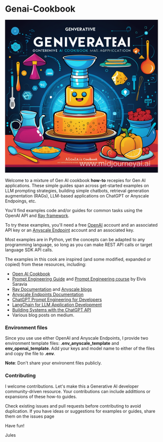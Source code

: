 # Genai-Cookbook

<img src=images/cookbook.png>

Welcome to a mixture of Gen AI cookbook **how-to** recepies for Gen AI applications. These simple guides span across get-started examples on LLM prompting strategies, building simple chatbots, retrieval generation augmentation (RAGs), LLM-based applications on ChatGPT or Anyscale Endpoings, etc. 

You'll find examples code and/or guides for common tasks using the OpenAI API and [Ray framework](https://www.ray.io/). 

To try these examples, you'll need a free [OpenAI](https://platform.openai.com/docs/introduction) account and an associated API key or an [Anyscale Endpoint](https://www.anyscale.com/get-started) account and an associated key. 

Most examples are in Python, yet the concepts can be adapted to any programming language, so long as you can make REST API calls or target language SDK API calls.

The examples in this cook are inspired (and some modified, expanded or copied) from these resources, including:

 * [Open AI Cookbook](https://github.com/openai/openai-cookbook)
 * [Prompt Engineering Guide](https://www.promptingguide.ai/introduction) and [Prompt Engineering course](https://maven.com/dair-ai/prompt-engineering-llms?promoCode=MAVENMONDAY) by Elvis Saravia
 * [Ray Documentation](https://docs.ray.io/en/latest/) and [Anyscale blogs](https://www.anyscale.com/blog)
 * [Anyscale Endpoints Documentation](https://docs.endpoints.anyscale.com/)
 * [ChatGPT Prompt Engineering for Developers](https://learn.deeplearning.ai/chatgpt-prompt-eng/lesson/1/introduction)
 * [LangChain for LLM Application Development](https://learn.deeplearning.ai/langchain/lesson/1/introduction)
 * [Building Systems with the ChatGPT API](https://learn.deeplearning.ai/chatgpt-building-system/lesson/1/introduction)
 * Various blog posts on medium.

### Environment files
Since you use use either OpenAI and Anyscale Endpoints, I provide two
environment template files: **.env_anyscale_template** and **env_openai_template**. Add your keys and model name to either of the files and copy the file to **.env**. 

**Note**: Don't share your environemt files publicly.

### Contributing
I welcome contributions. Let's make this a Generative AI developer community-driven resource. Your contributions can include addittions or expansions of these how-to guides.

Check existing issues and pull requests before contributing to avoid duplication. If you have ideas or suggestions for examples or guides, share them on the issues page


Have fun!

Jules
